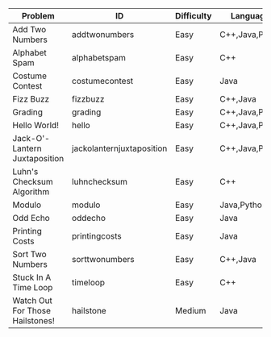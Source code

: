 Problem|ID|Difficulty|Languages
---|---|---|---
Add Two Numbers|addtwonumbers|Easy|C++,Java,Python
Alphabet Spam|alphabetspam|Easy|C++
Costume Contest|costumecontest|Easy|Java
Fizz Buzz|fizzbuzz|Easy|C++,Java
Grading|grading|Easy|C++,Java,Python
Hello World!|hello|Easy|C++,Java,Python
Jack-O'-Lantern Juxtaposition|jackolanternjuxtaposition|Easy|C++,Java,Python
Luhn's Checksum Algorithm|luhnchecksum|Easy|C++
Modulo|modulo|Easy|Java,Python
Odd Echo|oddecho|Easy|Java
Printing Costs|printingcosts|Easy|Java
Sort Two Numbers|sorttwonumbers|Easy|C++,Java
Stuck In A Time Loop|timeloop|Easy|C++
Watch Out For Those Hailstones!|hailstone|Medium|Java
